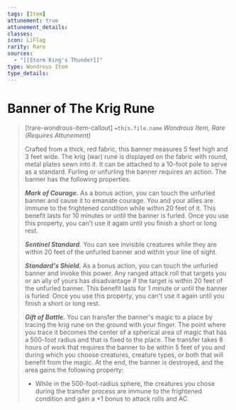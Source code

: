 ```yaml
---
tags: [Item]
attunement: true
attunement_details: 
classes: 
icon: LiFlag
rarity: Rare
sources:
  - "[[Storm King's Thunder]]"
type: Wondrous Item
type_details: 
---
```

# Banner of The Krig Rune
>[!rare-wondrous-item-callout] `=this.file.name`
>*Wondrous Item, Rare (Requires Attunement)*
>
>Crafted from a thick, red fabric, this banner measures 5 feet high and 3 feet wide. The krig (war) rune is displayed on the fabric with round, metal plates sewn into it. It can be attached to a 10-foot pole to serve as a standard. Furling or unfurling the banner requires an action. The banner has the following properties.
>
>***Mark of Courage.*** As a bonus action, you can touch the unfurled banner and cause it to emanate courage. You and your allies are immune to the frightened condition while within 20 feet of it. This benefit lasts for 10 minutes or until the banner is furled. Once you use this property, you can't use it again until you finish a short or long rest.
>
>***Sentinel Standard.*** You can see invisible creatures while they are within 20 feet of the unfurled banner and within your line of sight.
>
>***Standard's Shield.*** As a bonus action, you can touch the unfurled banner and invoke this power. Any ranged attack roll that targets you or an ally of yours has disadvantage if the target is within 20 feet of the unfurled banner. This benefit lasts for 1 minute or until the banner is furled. Once you use this property, you can't use it again until you finish a short or long rest.
>
>***Gift of Battle.*** You can transfer the banner's magic to a place by tracing the krig rune on the ground with your finger. The point where you trace it becomes the center of a spherical area of magic that has a 500-foot radius and that is fixed to the place. The transfer takes 8 hours of work that requires the banner to be within 5 feet of you and during which you choose creatures, creature types, or both that will benefit from the magic. At the end, the banner is destroyed, and the area gains the following property:
>
>* While in the 500-foot-radius sphere, the creatures you chose during the transfer process are immune to the frightened condition and gain a +1 bonus to attack rolls and AC.
>
>
